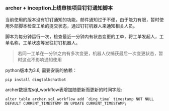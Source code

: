 ### archer + inception上线审核项目钉钉通知脚本
当前使用的版本没有钉钉通知的功能，邮件通知过于不便，由于能力有限，暂时使用外部脚本检查工单的提交状态，通过钉钉机器人来通知相关人员。

脚本为每分钟运行一次，检查最近一分钟内有状态变更的工单，将工单发起人，工单名称，工单状态等发往钉钉机器人。

> 若同一工单在一分钟之内有多次变更，机器人仅捕获最后一次变更状态，暂时这点不影响通知使用

python版本为3.6, 需要安装的依赖：
```
pip install dingtalkchatbot
```
archer数据库sql_workflow表增加随更新而更新的时间字段:
```
alter table archer.sql_workflow add `ding_time` timestamp NOT NULL DEFAULT CURRENT_TIMESTAMP ON UPDATE CURRENT_TIMESTAMP;
```

